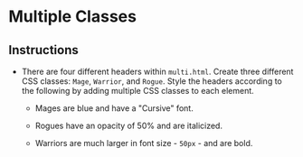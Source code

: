 # Multiple Classes

## Instructions

- There are four different headers within `multi.html`. Create three different CSS classes: `Mage`, `Warrior`, and `Rogue`.  Style the headers according to the following by adding multiple CSS classes to each element.

  - Mages are blue and have a "Cursive" font.

  - Rogues have an opacity of 50% and are italicized.

  - Warriors are much larger in font size - `50px` - and are bold.
